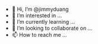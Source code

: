 - 👋 Hi, I’m @jimmyduang
- 👀 I’m interested in ...
- 🌱 I’m currently learning ...
- 💞️ I’m looking to collaborate on ...
- 📫 How to reach me ...

<!---
jimmyduang/jimmyduang is a ✨ special ✨ repository because its `README.md` (this file) appears on your GitHub profile.
You can click the Preview link to take a look at your changes.
--->
